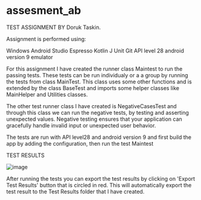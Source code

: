 # assesment_ab
TEST ASSIGNMENT BY Doruk Taskin.

Assignment is performed using:

Windows
Android Studio
Espresso 
Kotlin
J Unit
Git
API level 28 android version 9 emulator


For this assignment I have created the runner class Maintest to run the passing tests. These tests can be run individualy or a a group by running the tests from class MainTest.
This class uses some other functions and is extended by the class BaseTest and imports some helper classes like MainHelper and Utilities classes.

The other test runner class I have created is NegativeCasesTest and through this class we can run the negative tests, by testing and asserting unexpected values.
Negative testing ensures that your application can gracefully handle invalid input or unexpected user behavior.

The tests are run with API level28 and android version 9 and first build the app by adding the configuration, then run the test Maintest


TEST RESULTS


![image](https://user-images.githubusercontent.com/32645994/141360478-7a9dc2bb-3717-4935-a97c-dc17e82094c4.png)

After running the tests you can export the test results by clicking on 'Export Test Results' button that is circled in red. This will automatically export
the test result to the Test Results folder that I have created. 

 
